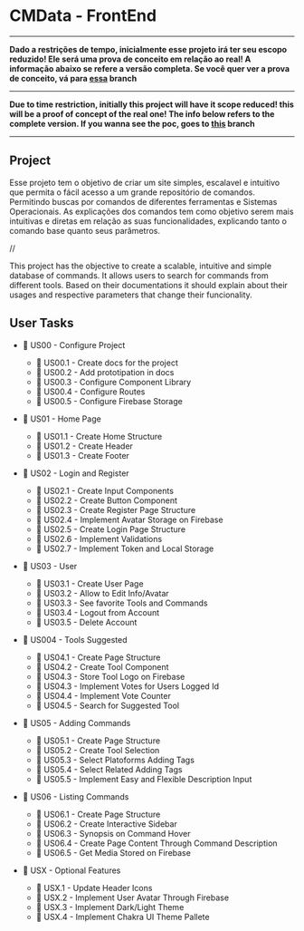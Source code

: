 # CMData - FrontEnd

---

**Dado a restrições de tempo, inicialmente esse projeto irá ter seu escopo reduzido! Ele será uma prova de conceito em relação ao real! A informação abaixo se refere a versão completa. Se você quer ver a prova de conceito, vá para [essa](https://github.com/AurorinhaBoreal/CMData-Front/tree/poc-dev) branch**

---

**Due to time restriction, initially this project will have it scope reduced! this will be a proof of concept of the real one! The info below refers to the complete version. If you wanna see the poc, goes to [this](https://github.com/AurorinhaBoreal/CMData-Front/tree/poc-dev) branch**

---

## Project

Esse projeto tem o objetivo de criar um site simples, escalavel e intuitivo que permita o fácil acesso a um grande repositório de comandos. Permitindo buscas por comandos de diferentes ferramentas e Sistemas Operacionais. As explicações dos comandos tem como objetivo serem mais intuitivas e diretas em relação as suas funcionalidades, explicando tanto o comando base quanto seus parâmetros.

//

This project has the objective to create a scalable, intuitive and simple database of commands. It allows users to search for commands from different tools. Based on their documentations it should explain about their usages and respective parameters that change their funcionality.

<!--## Design

For this project we have a more minimalistic design with focus on solid colors.

The Design will be posted on a separated .md file

But [here](https://www.figma.com/design/IAEVrvJn1TXjb8tecc3S4D/CMData?node-id=0-1&t=EIAZAJwjCDTWVX4G-1) is the link of the Figma prototyping.-->


## User Tasks

- 🚧 US00 - Configure Project
  - 🚧 US00.1 - Create docs for the project
  - 🚧 US00.2 - Add prototipation in docs
  - 🚧 US00.3 - Configure Component Library
  - 🚧 US00.4 - Configure Routes
  - 🚧 US00.5 - Configure Firebase Storage
- 🚧 US01 - Home Page
  - 🚧 US01.1 - Create Home Structure
  - 🚧 US01.2 - Create Header
  - 🚧 US01.3 - Create Footer
- 🚧 US02 - Login and Register
  - 🚧 US02.1 - Create Input Components
  - 🚧 US02.2 - Create Button Component
  - 🚧 US02.3 - Create Register Page Structure
  - 🚧 US02.4 - Implement Avatar Storage on Firebase
  - 🚧 US02.5 - Create Login Page Structure
  - 🚧 US02.6 - Implement Validations
  - 🚧 US02.7 - Implement Token and Local Storage
- 🚧 US03 - User
  - 🚧 US03.1 - Create User Page
  - 🚧 US03.2 - Allow to Edit Info/Avatar
  - 🚧 US03.3 - See favorite Tools and Commands
  - 🚧 US03.4 - Logout from Account
  - 🚧 US03.5 - Delete Account
- 🚧 US004 - Tools Suggested
  - 🚧 US04.1 - Create Page Structure
  - 🚧 US04.2 - Create Tool Component
  - 🚧 US04.3 - Store Tool Logo on Firebase
  - 🚧 US04.3 - Implement Votes for Users Logged Id
  - 🚧 US04.4 - Implement Vote Counter
  - 🚧 US04.5 - Search for Suggested Tool
- 🚧 US05 - Adding Commands 
  - 🚧 US05.1 - Create Page Structure
  - 🚧 US05.2 - Create Tool Selection
  - 🚧 US05.3 - Select Platoforms Adding Tags
  - 🚧 US05.4 - Select Related Adding Tags
  - 🚧 US05.5 - Implement Easy and Flexible Description Input
- 🚧 US06 - Listing Commands
  - 🚧 US06.1 - Create Page Structure
  - 🚧 US06.2 - Create Interactive Sidebar
  - 🚧 US06.3 - Synopsis on Command Hover
  - 🚧 US06.4 - Create Page Content Through Command Description
  - 🚧 US06.5 - Get Media Stored on Firebase

- 🚧 USX - Optional Features
  - 🚧 USX.1 - Update Header Icons
  - 🚧 USX.2 - Implement User Avatar Through Firebase
  - 🚧 USX.3 - Implement Dark/Light Theme
  - 🚧 USX.4 - Implement Chakra UI Theme Pallete
